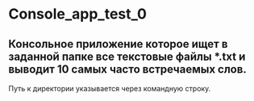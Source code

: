 # Console_app_test_0

## Консольное приложение которое ищет в заданной папке все текстовые файлы *.txt и выводит 10 самых часто встречаемых слов. 
Путь к директории указывается через командную строку.
